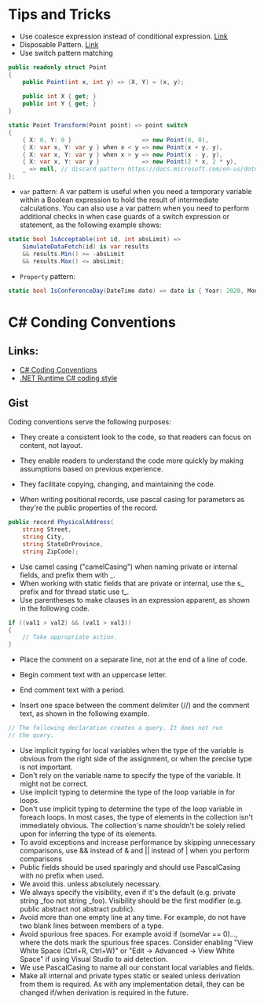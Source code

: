 # Tips and Tricks

* Use coalesce expression instead of conditional expression. [Link](https://github.com/JosefPihrt/Roslynator/blob/main/docs/analyzers/RCS1084.md)
* Disposable Pattern. [Link](https://docs.microsoft.com/en-us/dotnet/fundamentals/code-analysis/quality-rules/ca1063)
* Use switch pattern matching
```C#
public readonly struct Point
{
    public Point(int x, int y) => (X, Y) = (x, y);
    
    public int X { get; }
    public int Y { get; }
}

static Point Transform(Point point) => point switch
{
    { X: 0, Y: 0 }                    => new Point(0, 0),
    { X: var x, Y: var y } when x < y => new Point(x + y, y),
    { X: var x, Y: var y } when x > y => new Point(x - y, y),
    { X: var x, Y: var y }            => new Point(2 * x, 2 * y),
    _ => null, // discard pattern https://docs.microsoft.com/en-us/dotnet/csharp/language-reference/operators/patterns#discard-pattern
};
```
* `var` pattern: A var pattern is useful when you need a temporary variable within a Boolean expression to hold the result of intermediate calculations. You can also use a var pattern when you need to perform additional checks in when case guards of a switch expression or statement, as the following example shows:
```C#
static bool IsAcceptable(int id, int absLimit) =>
    SimulateDataFetch(id) is var results 
    && results.Min() >= -absLimit 
    && results.Max() <= absLimit;
```
* `Property` pattern: 
```C#
static bool IsConferenceDay(DateTime date) => date is { Year: 2020, Month: 5, Day: 19 or 20 or 21 };
```


# C# Conding Conventions

## Links:

* [C# Coding Conventions](https://docs.microsoft.com/en-us/dotnet/csharp/fundamentals/coding-style/coding-conventions)
* [.NET Runtime C# coding style](https://github.com/dotnet/runtime/blob/main/docs/coding-guidelines/coding-style.md)

## Gist

Coding conventions serve the following purposes:

* They create a consistent look to the code, so that readers can focus on content, not layout.
* They enable readers to understand the code more quickly by making assumptions based on previous experience.
* They facilitate copying, changing, and maintaining the code.

* When writing positional records, use pascal casing for parameters as they're the public properties of the record.

```C#
public record PhysicalAddress(
    string Street,
    string City,
    string StateOrProvince,
    string ZipCode);
```

* Use camel casing ("camelCasing") when naming private or internal fields, and prefix them with _.
* When working with static fields that are private or internal, use the s_ prefix and for thread static use t_.
* Use parentheses to make clauses in an expression apparent, as shown in the following code.
```C#
if ((val1 > val2) && (val1 > val3))
{
    // Take appropriate action.
}
```
* Place the comment on a separate line, not at the end of a line of code.

* Begin comment text with an uppercase letter.

* End comment text with a period.

*  Insert one space between the comment delimiter (//) and the comment text, as shown in the following example.

```C#
// The following declaration creates a query. It does not run
// the query.
```
* Use implicit typing for local variables when the type of the variable is obvious from the right side of the assignment, or when the precise type is not important.
* Don't rely on the variable name to specify the type of the variable. It might not be correct.
* Use implicit typing to determine the type of the loop variable in for loops.
* Don't use implicit typing to determine the type of the loop variable in foreach loops. In most cases, the type of elements in the collection isn't immediately obvious. The collection's name shouldn't be solely relied upon for inferring the type of its elements.
* To avoid exceptions and increase performance by skipping unnecessary comparisons, use && instead of & and || instead of | when you perform comparisons
* Public fields should be used sparingly and should use PascalCasing with no prefix when used.
* We avoid this. unless absolutely necessary.
* We always specify the visibility, even if it's the default (e.g. private string _foo not string _foo). Visibility should be the first modifier (e.g. public abstract not abstract public).
* Avoid more than one empty line at any time. For example, do not have two blank lines between members of a type.
* Avoid spurious free spaces. For example avoid if (someVar == 0)..., where the dots mark the spurious free spaces. Consider enabling "View White Space (Ctrl+R, Ctrl+W)" or "Edit -> Advanced -> View White Space" if using Visual Studio to aid detection.
* We use PascalCasing to name all our constant local variables and fields. 
* Make all internal and private types static or sealed unless derivation from them is required. As with any implementation detail, they can be changed if/when derivation is required in the future.



